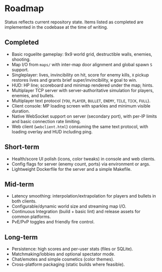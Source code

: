 # Roadmap

Status reflects current repository state. Items listed as completed are implemented in the codebase at the time of writing.

## Completed
- Basic roguelite gameplay: 9x9 world grid, destructible walls, enemies, shooting.
- Map I/O from `maps/` with inter-map door alignment and global spawn `S` support.
- Singleplayer: lives, invincibility on hit, score for enemy kills, `X` pickup restores lives and grants brief super/invincibility, `W` goal to win.
- HUD: HP line; scoreboard and minimap rendered under the map; hints.
- Multiplayer TCP server with server-authoritative simulation for players, enemies, and bullets.
- Multiplayer text protocol (`YOU`, `PLAYER`, `BULLET`, `ENEMY`, `TILE`, `TICK`, `FULL`).
- Client console: MP loading screen with sparkles and minimum visible duration.
- Native WebSocket support on server (secondary port), with per-IP limits and basic connection rate limiting.
- Web client (`webclient.html`) consuming the same text protocol, with loading overlay and HUD including ping.

## Short-term
- Health/score UI polish (icons, color tweaks) in console and web clients.
- Config flags for server (enemy count, ports) via environment or args.
- Lightweight Dockerfile for the server and a simple Makefile.

## Mid-term
- Latency smoothing: interpolation/extrapolation for players and bullets in both clients.
- Configurable/dynamic world size and streaming map I/O.
- Continuous Integration (build + basic lint) and release assets for common platforms.
- PvE/PvP toggles and friendly fire control.

## Long-term
- Persistence: high scores and per-user stats (files or SQLite).
- Matchmaking/lobbies and optional spectator mode.
- Chat/emotes and simple cosmetics (color themes).
- Cross-platform packaging (static builds where feasible).

